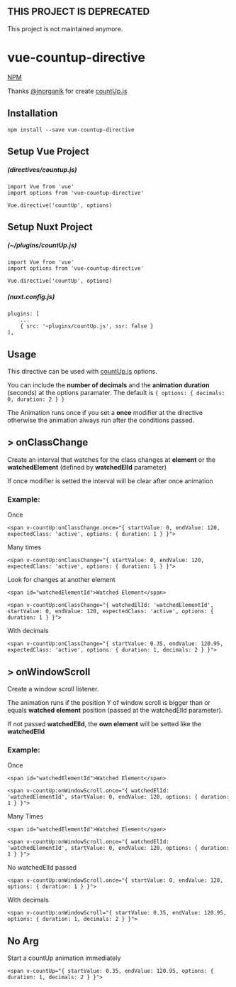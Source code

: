 ## THIS PROJECT IS DEPRECATED
This project is not maintained anymore.

# vue-countup-directive
[NPM](https://www.npmjs.com/package/vue-countup-directive)

Thanks [@inorganik](https://github.com/inorganik) for create [countUp.js](http://inorganik.github.io/countUp.js/)

## Installation
```npm install --save vue-countup-directive```

## Setup Vue Project
##### (directives/countup.js)
```
import Vue from 'vue'
import options from 'vue-countup-directive'

Vue.directive('countUp', options)
```

## Setup Nuxt Project
##### (~/plugins/countUp.js)
```
import Vue from 'vue'
import options from 'vue-countup-directive'

Vue.directive('countUp', options)
```
##### (nuxt.config.js)
```
plugins: [
    ...
    { src: '~plugins/countUp.js', ssr: false }
],
```

## Usage
This directive can be used with [countUp.js](http://inorganik.github.io/countUp.js/) options.

You can include the **number of decimals** and the **animation duration** (seconds) at the options paramater. The default is ```{ options: { decimals: 0, duration: 2 } }```

The Animation runs once if you set a **once** modifier at the directive otherwise the animation always run after the conditions passed.

## > onClassChange
Create an interval that watches for the class changes at **element** or the **watchedElement** (defined by **watchedElId** parameter)

If once modifier is setted the interval will be clear after once animation

### Example:
Once
```
<span v-countUp:onClassChange.once="{ startValue: 0, endValue: 120, expectedClass: 'active', options: { duration: 1 } }">
```

Many times
```
<span v-countUp:onClassChange="{ startValue: 0, endValue: 120, expectedClass: 'active', options: { duration: 1 } }">
```

Look for changes at another element
```
<span id="watchedElementId">Watched Element</span>

<span v-countUp:onClassChange="{ watchedElId: 'watchedElementId', startValue: 0, endValue: 120, expectedClass: 'active', options: { duration: 1 } }">
```

With decimals
```
<span v-countUp:onClassChange="{ startValue: 0.35, endValue: 120.95, expectedClass: 'active', options: { duration: 1, decimals: 2 } }">
```

## > onWindowScroll
Create a window scroll listener.

The animation runs if the position Y of window scroll is bigger than or equals **watched element** position (passed at the watchedElId parameter).

If not passed **watchedElId**, the **own element** will be setted like the **watchedElId**

### Example:

Once
```
<span id="watchedElementId">Watched Element</span>

<span v-countUp:onWindowScroll.once="{ watchedElId: 'watchedElementId', startValue: 0, endValue: 120, options: { duration: 1 } }">
```

Many Times
```
<span id="watchedElementId">Watched Element</span>

<span v-countUp:onWindowScroll.once="{ watchedElId: 'watchedElementId', startValue: 0, endValue: 120, options: { duration: 1 } }">
```

No watchedElId passed
```
<span v-countUp:onWindowScroll.once="{ startValue: 0, endValue: 120, options: { duration: 1 } }">
```

With decimals
```
<span v-countUp:onWindowScroll="{ startValue: 0.35, endValue: 120.95, options: { duration: 1, decimals: 2 } }">
```

## No Arg
Start a countUp animation immediately

```
<span v-countUp="{ startValue: 0.35, endValue: 120.95, options: { duration: 1, decimals: 2 } }">
```

